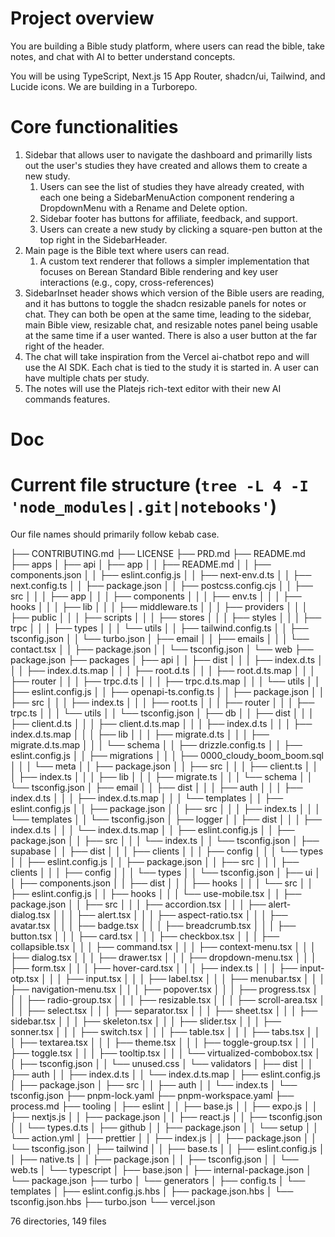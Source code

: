 # Project overview

You are building a Bible study platform, where users can read the bible, take notes, and chat with AI to better understand concepts.

You will be using TypeScript, Next.js 15 App Router, shadcn/ui, Tailwind, and Lucide icons. We are building in a Turborepo.

# Core functionalities

1. Sidebar that allows user to navigate the dashboard and primarilly lists out the user's studies they have created and allows them to create a new study.
   1. Users can see the list of studies they have already created, with each one being a SidebarMenuAction component rendering a DropdownMenu with a Rename and Delete option.
   2. Sidebar footer has buttons for affiliate, feedback, and support.
   3. Users can create a new study by clicking a square-pen button at the top right in the SidebarHeader.
2. Main page is the Bible text where users can read.
   1. A custom text renderer that follows a simpler implementation that focuses on Berean Standard Bible rendering and key user interactions (e.g., copy, cross-references)
3. SidebarInset header shows which version of the Bible users are reading, and it has buttons to toggle the shadcn resizable panels for notes or chat. They can both be open at the same time, leading to the sidebar, main Bible view, resizable chat, and resizable notes panel being usable at the same time if a user wanted. There is also a user button at the far right of the header.
4. The chat will take inspiration from the Vercel ai-chatbot repo and will use the AI SDK. Each chat is tied to the study it is started in. A user can have multiple chats per study.
5. The notes will use the Platejs rich-text editor with their new AI commands features.

# Doc

# Current file structure (`tree -L 4 -I 'node_modules|.git|notebooks'`)

Our file names should primarily follow kebab case.

├── CONTRIBUTING.md
├── LICENSE
├── PRD.md
├── README.md
├── apps
│ ├── api
│ ├── app
│ │ ├── README.md
│ │ ├── components.json
│ │ ├── eslint.config.js
│ │ ├── next-env.d.ts
│ │ ├── next.config.ts
│ │ ├── package.json
│ │ ├── postcss.config.cjs
│ │ ├── src
│ │ │ ├── app
│ │ │ ├── components
│ │ │ ├── env.ts
│ │ │ ├── hooks
│ │ │ ├── lib
│ │ │ ├── middleware.ts
│ │ │ ├── providers
│ │ │ ├── public
│ │ │ ├── scripts
│ │ │ ├── stores
│ │ │ ├── styles
│ │ │ ├── trpc
│ │ │ ├── types
│ │ │ └── utils
│ │ ├── tailwind.config.ts
│ │ ├── tsconfig.json
│ │ └── turbo.json
│ ├── email
│ │ ├── emails
│ │ │ └── contact.tsx
│ │ ├── package.json
│ │ └── tsconfig.json
│ └── web
├── package.json
├── packages
│ ├── api
│ │ ├── dist
│ │ │ ├── index.d.ts
│ │ │ ├── index.d.ts.map
│ │ │ ├── root.d.ts
│ │ │ ├── root.d.ts.map
│ │ │ ├── router
│ │ │ ├── trpc.d.ts
│ │ │ ├── trpc.d.ts.map
│ │ │ └── utils
│ │ ├── eslint.config.js
│ │ ├── openapi-ts.config.ts
│ │ ├── package.json
│ │ ├── src
│ │ │ ├── index.ts
│ │ │ ├── root.ts
│ │ │ ├── router
│ │ │ ├── trpc.ts
│ │ │ └── utils
│ │ └── tsconfig.json
│ ├── db
│ │ ├── dist
│ │ │ ├── client.d.ts
│ │ │ ├── client.d.ts.map
│ │ │ ├── index.d.ts
│ │ │ ├── index.d.ts.map
│ │ │ ├── lib
│ │ │ ├── migrate.d.ts
│ │ │ ├── migrate.d.ts.map
│ │ │ └── schema
│ │ ├── drizzle.config.ts
│ │ ├── eslint.config.js
│ │ ├── migrations
│ │ │ ├── 0000_cloudy_boom_boom.sql
│ │ │ └── meta
│ │ ├── package.json
│ │ ├── src
│ │ │ ├── client.ts
│ │ │ ├── index.ts
│ │ │ ├── lib
│ │ │ ├── migrate.ts
│ │ │ └── schema
│ │ └── tsconfig.json
│ ├── email
│ │ ├── dist
│ │ │ ├── auth
│ │ │ ├── index.d.ts
│ │ │ ├── index.d.ts.map
│ │ │ └── templates
│ │ ├── eslint.config.js
│ │ ├── package.json
│ │ ├── src
│ │ │ ├── index.ts
│ │ │ └── templates
│ │ └── tsconfig.json
│ ├── logger
│ │ ├── dist
│ │ │ ├── index.d.ts
│ │ │ └── index.d.ts.map
│ │ ├── eslint.config.js
│ │ ├── package.json
│ │ ├── src
│ │ │ └── index.ts
│ │ └── tsconfig.json
│ ├── supabase
│ │ ├── dist
│ │ │ ├── clients
│ │ │ ├── config
│ │ │ └── types
│ │ ├── eslint.config.js
│ │ ├── package.json
│ │ ├── src
│ │ │ ├── clients
│ │ │ ├── config
│ │ │ └── types
│ │ └── tsconfig.json
│ ├── ui
│ │ ├── components.json
│ │ ├── dist
│ │ │ ├── hooks
│ │ │ └── src
│ │ ├── eslint.config.js
│ │ ├── hooks
│ │ │ └── use-mobile.tsx
│ │ ├── package.json
│ │ ├── src
│ │ │ ├── accordion.tsx
│ │ │ ├── alert-dialog.tsx
│ │ │ ├── alert.tsx
│ │ │ ├── aspect-ratio.tsx
│ │ │ ├── avatar.tsx
│ │ │ ├── badge.tsx
│ │ │ ├── breadcrumb.tsx
│ │ │ ├── button.tsx
│ │ │ ├── card.tsx
│ │ │ ├── checkbox.tsx
│ │ │ ├── collapsible.tsx
│ │ │ ├── command.tsx
│ │ │ ├── context-menu.tsx
│ │ │ ├── dialog.tsx
│ │ │ ├── drawer.tsx
│ │ │ ├── dropdown-menu.tsx
│ │ │ ├── form.tsx
│ │ │ ├── hover-card.tsx
│ │ │ ├── index.ts
│ │ │ ├── input-otp.tsx
│ │ │ ├── input.tsx
│ │ │ ├── label.tsx
│ │ │ ├── menubar.tsx
│ │ │ ├── navigation-menu.tsx
│ │ │ ├── popover.tsx
│ │ │ ├── progress.tsx
│ │ │ ├── radio-group.tsx
│ │ │ ├── resizable.tsx
│ │ │ ├── scroll-area.tsx
│ │ │ ├── select.tsx
│ │ │ ├── separator.tsx
│ │ │ ├── sheet.tsx
│ │ │ ├── sidebar.tsx
│ │ │ ├── skeleton.tsx
│ │ │ ├── slider.tsx
│ │ │ ├── sonner.tsx
│ │ │ ├── switch.tsx
│ │ │ ├── table.tsx
│ │ │ ├── tabs.tsx
│ │ │ ├── textarea.tsx
│ │ │ ├── theme.tsx
│ │ │ ├── toggle-group.tsx
│ │ │ ├── toggle.tsx
│ │ │ ├── tooltip.tsx
│ │ │ └── virtualized-combobox.tsx
│ │ ├── tsconfig.json
│ │ └── unused.css
│ └── validators
│ ├── dist
│ │ ├── auth
│ │ ├── index.d.ts
│ │ └── index.d.ts.map
│ ├── eslint.config.js
│ ├── package.json
│ ├── src
│ │ ├── auth
│ │ └── index.ts
│ └── tsconfig.json
├── pnpm-lock.yaml
├── pnpm-workspace.yaml
├── process.md
├── tooling
│ ├── eslint
│ │ ├── base.js
│ │ ├── expo.js
│ │ ├── nextjs.js
│ │ ├── package.json
│ │ ├── react.js
│ │ ├── tsconfig.json
│ │ └── types.d.ts
│ ├── github
│ │ ├── package.json
│ │ └── setup
│ │ └── action.yml
│ ├── prettier
│ │ ├── index.js
│ │ ├── package.json
│ │ └── tsconfig.json
│ ├── tailwind
│ │ ├── base.ts
│ │ ├── eslint.config.js
│ │ ├── native.ts
│ │ ├── package.json
│ │ ├── tsconfig.json
│ │ └── web.ts
│ └── typescript
│ ├── base.json
│ ├── internal-package.json
│ └── package.json
├── turbo
│ └── generators
│ ├── config.ts
│ └── templates
│ ├── eslint.config.js.hbs
│ ├── package.json.hbs
│ └── tsconfig.json.hbs
├── turbo.json
└── vercel.json

76 directories, 149 files
